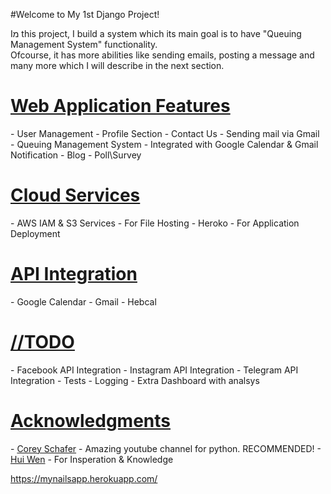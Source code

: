 #Welcome to My 1st Django Project!
<br>
<p>
Iמ this project, I build a system which its main goal is to have "Queuing Management System" functionality.<br>
Ofcourse, it has more abilities like sending emails, posting a message and many more which I will describe in the next section.
</p>


<h1><u>Web Application Features</u></h1>
<p>
- User Management
- Profile Section
- Contact Us - Sending mail via Gmail
- Queuing Management System - Integrated with Google Calendar & Gmail Notification
- Blog
- Poll\Survey
</p>

<h1><u>Cloud Services</u></h1>
<p>
- AWS IAM & S3 Services - For File Hosting
- Heroko - For Application Deployment
</p>


<h1><u>API Integration</u></h1>
<p>
- Google Calendar
- Gmail
- Hebcal
</p>

<h1><u>//TODO</u></h1>
<p>
- Facebook API Integration
- Instagram API Integration
- Telegram API Integration
- Tests
- Logging
- Extra Dashboard with analsys
</p>

<h1><u>Acknowledgments</u></h1>
<p>
- <a href="https://www.youtube.com/channel/UCCezIgC97PvUuR4_gbFUs5g">Corey Schafer</a> - Amazing youtube channel for python. RECOMMENDED!
- <a href="https://github.com/huiwenhw/django-calendar">Hui Wen</a> - For Insperation & Knowledge
</p>


https://mynailsapp.herokuapp.com/
